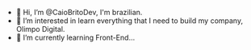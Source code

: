 - 👋 Hi, I’m @CaioBritoDev, I'm brazilian.
- 👀 I’m interested in learn everything that I need to build my company, Olimpo Digital.
- 🌱 I’m currently learning Front-End...

<!---
CaioBritoDev/CaioBritoDev is a ✨ special ✨ repository because its `README.md` (this file) appears on your GitHub profile.
You can click the Preview link to take a look at your changes.
--->
